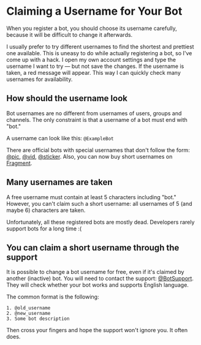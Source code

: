 # Claiming a Username for Your Bot

When you register a bot, you should choose its username carefully,
because it will be difficult to change it afterwards.

I usually prefer to try different usernames to find the shortest and prettiest one available.
This is uneasy to do while actually registering a bot, so I've come up with a hack.
I open my own account settings and type the username I want to try — but not save the changes. 
If the username is taken, a red message will appear. 
This way I can quickly check many usernames for availability.

## How should the username look

Bot usernames are no different from usernames of users, groups and channels.
The only constraint is that a username of a bot must end with "bot."

A username can look like this: `@ExampleBot`

There are official bots with special usernames that don't follow the
form: [@pic](https://t.me/pic), [@vid](https://t.me/vid), [@sticker](https://t.me/sticker). Also, you can now buy short
usernames on [Fragment](https://fragment.com/).

## Many usernames are taken

A free username must contain at least 5 characters including "bot."
However, you can't claim such a short username: all usernames of 5 (and maybe 6) characters are taken.

Unfortunately, all these registered bots are mostly dead. Developers rarely support bots for a long time :(

## You can claim a short username through the support

It is possible to change a bot username for free, even if it's claimed by another (inactive) bot.
You will need to contact the support: [@BotSupport](https://t.me/BotSupport). They will check whether your bot works and
supports
English language.

The common format is the following:

```
1. @old_username
2. @new_username
3. Some bot description
```

Then cross your fingers and hope the support won't ignore you. It often does.
